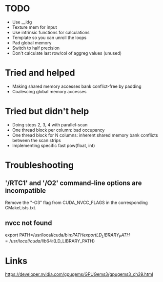 # TODO

* Use __ldg
* Texture mem for input
* Use intrinsic functions for calculations
* Template so you can unroll the loops
* Pad global memory
* Switch to half precision
* Don't calculate last row/col of aggreg values (unused)

# Tried and helped

* Making shared memory accesses bank conflict-free by padding
* Coalescing global memory accesses

# Tried but didn't help

* Doing steps 2, 3, 4 with parallel-scan
 * One thread block per column: bad occupancy
 * One thread block for N columns: inherent shared memory bank conflicts between the scan strips
* Implementing specific fast pow(float, int)

# Troubleshooting

## '/RTC1' and '/O2' command-line options are incompatible

Remove the "-O3" flag from CUDA_NVCC_FLAGS in the corresponding CMakeLists.txt.

## nvcc not found

export PATH=/usr/local/cuda/bin:${PATH}
export LD_LIBRARY_PATH=/usr/local/cuda/lib64:${LD_LIBRARY_PATH}

# Links

https://developer.nvidia.com/gpugems/GPUGems3/gpugems3_ch39.html